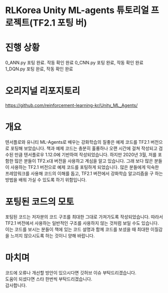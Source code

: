# RLKorea Unity ML-agents 튜토리얼 프로젝트(TF2.1 포팅 버)

# 진행 상황
0_ANN.py 포팅 완료. 작동 확인 완료
0_CNN.py 포팅 완료, 작동 확인 완료
1_DQN.py 포팅 완료, 작동 확인 완료

# 오리지널 리포지토리
https://github.com/reinforcement-learning-kr/Unity_ML_Agents/  

# 개요
텐서플로와 유니티 ML-Agents로 배우는 강화학습의 질좋은 예제 코드를 TF2.1 버전으로 포팅해 보았습니다. 책과 예제 코드는 
충분히 훌륭하나 오랜 시간에 걸쳐 작성되고 검수된 만큼 텐서플로우 1.12.0에 기반하여 작성되었습니다. 하지만 2020년 3월, 저를
포함한 많은 분들이 TF2.x대 버전을 사용하고 계심을 알고 있습니다. 그래 보다 많은 분들이 사용하는 TF2.1 버전으로 예제 코드를
포팅하게 되었습니다. 많은 분들에게 익숙한 프레암워크를 사용해 코드의 이해를 돕고, TF2.1 버전에서 강화학습 알고리즘을 구
하는 방법을 배워 가실 수 있도록 하기 위함입니다.  


# 포팅된 코드의 모토
포팅된 코드는 저자분의 코드 구조를 최대한 그대로 가져가도록 작성되었습니다.
따라서 TF2.1 버전에서 사용하는 일반적인 구조를 사용하지 않는 것처럼 보일 수도 있습니다. 이는 코드를 보시는 분들이 책에 있는
코드 설명과 함께 코드를 보셨을 때 최대한 이질감을 느끼지 않으시도록 하는 것이니 양해 바랍니다.  

# 마치며
코드에 오류나 개선할 방안이 있으시다면 깃허브 이슈 부탁드리겠습니다.  
도움이 되셨다면 스타 한번씩 부탁드리겠습니다.  
감사합니다.  






